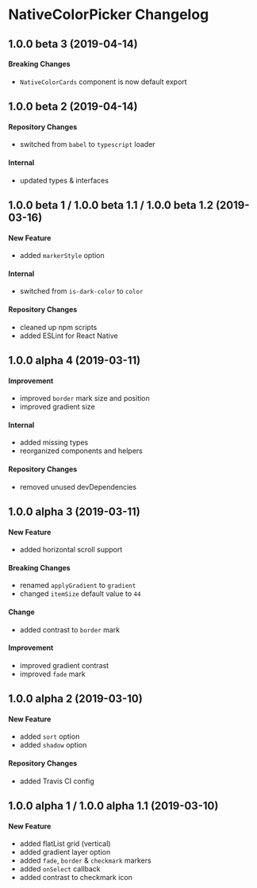 # NativeColorPicker Changelog

## 1.0.0 beta 3 (2019-04-14)
#### Breaking Changes
- `NativeColorCards` component is now default export

## 1.0.0 beta 2 (2019-04-14)
#### Repository Changes
- switched from `babel` to `typescript` loader

#### Internal
- updated types & interfaces

## 1.0.0 beta 1 / 1.0.0 beta 1.1 / 1.0.0 beta 1.2 (2019-03-16)
#### New Feature
- added `markerStyle` option

#### Internal
- switched from `is-dark-color` to `color`

#### Repository Changes
- cleaned up npm scripts
- added ESLint for React Native

## 1.0.0 alpha 4 (2019-03-11)
#### Improvement
- improved `border` mark size and position
- improved gradient size

#### Internal
- added missing types
- reorganized components and helpers

#### Repository Changes
- removed unused devDependencies

## 1.0.0 alpha 3 (2019-03-11)
#### New Feature
- added horizontal scroll support

#### Breaking Changes
- renamed `applyGradient` to `gradient`
- changed `itemSize` default value to `44`

#### Change
- added contrast to `border` mark

#### Improvement
- improved gradient contrast
- improved `fade` mark

## 1.0.0 alpha 2 (2019-03-10)
#### New Feature
- added `sort` option
- added `shadow` option

#### Repository Changes
- added Travis CI config

## 1.0.0 alpha 1 / 1.0.0 alpha 1.1 (2019-03-10)
#### New Feature
- added flatList grid (vertical)
- added gradient layer option
- added `fade`, `border` & `checkmark` markers
- added `onSelect` callback
- added contrast to checkmark icon
